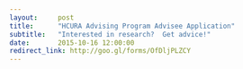 ```yaml
---
layout:     post
title:      "HCURA Advising Program Advisee Application"
subtitle:   "Interested in research?  Get advice!"
date:       2015-10-16 12:00:00
redirect_link: http://goo.gl/forms/OfDljPLZCY
---
```

